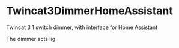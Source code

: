 # Twincat3DimmerHomeAssistant
Twincat 3 1 switch dimmer, with interface for Home Assistant


The dimmer acts lig



